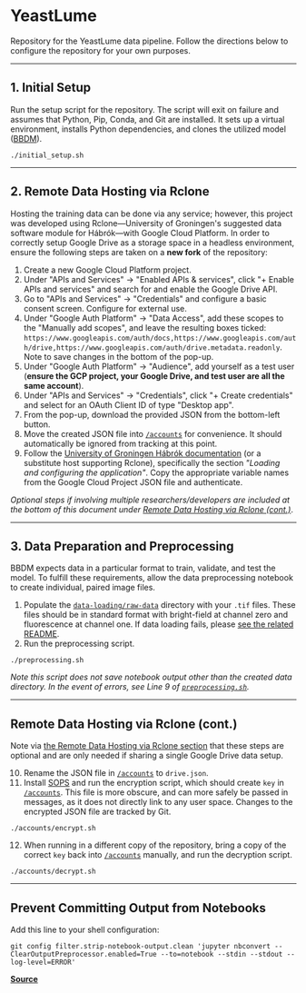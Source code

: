 # YeastLume
Repository for the YeastLume data pipeline. Follow the directions below to configure the repository for your own purposes.

---

## 1. Initial Setup
Run the setup script for the repository. The script will exit on failure and assumes that Python, Pip, Conda, and Git are installed. It sets up a virtual environment, installs Python dependencies, and clones the utilized model ([BBDM](https://github.com/xuekt98/BBDM)).
```shell
./initial_setup.sh
```

---

## 2. Remote Data Hosting via Rclone
Hosting the training data can be done via any service; however, this project was developed using Rclone—University of Groningen's suggested data software module for Hábrók—with Google Cloud Platform. In order to correctly setup Google Drive as a storage space in a headless environment, ensure the following steps are taken on a **new fork** of the repository:

1. Create a new Google Cloud Platform project.
2. Under "APIs and Services" → "Enabled APIs & services", click "+ Enable APIs and services" and search for and enable the Google Drive API.
3. Go to "APIs and Services" → "Credentials" and configure a basic consent screen. Configure for external use.
4. Under "Google Auth Platform" → "Data Access", add these scopes to the "Manually add scopes", and leave the resulting boxes ticked: `https://www.googleapis.com/auth/docs,https://www.googleapis.com/auth/drive,https://www.googleapis.com/auth/drive.metadata.readonly`. Note to save changes in the bottom of the pop-up.
5. Under "Google Auth Platform" → "Audience", add yourself as a test user (**ensure the GCP project, your Google Drive, and test user are all the same account**).
6. Under "APIs and Services" → "Credentials", click "+ Create credentials" and select for an OAuth Client ID of type "Desktop app".
7. From the pop-up, download the provided JSON from the bottom-left button.
8. Move the created JSON file into [`/accounts`](./accounts) for convenience. It should automatically be ignored from tracking at this point.
9. Follow the [University of Groningen Hábrók documentation](https://wiki.hpc.rug.nl/habrok/data_management/google_drive) (or a substitute host supporting Rclone), specifically the section *"Loading and configuring the application"*. Copy the appropriate variable names from the Google Cloud Project JSON file and authenticate.

*Optional steps if involving multiple researchers/developers are included at the bottom of this document under [Remote Data Hosting via Rclone (cont.)](#remote-data-hosting-via-rclone-cont)*.

---

## 3. Data Preparation and Preprocessing
BBDM expects data in a particular format to train, validate, and test the model. To fulfill these requirements, allow the data preprocessing notebook to create individual, paired image files.

1. Populate the [`data-loading/raw-data`](data-loading/raw-data) directory with your `.tif` files. These files should be in standard format with bright-field at channel zero and fluorescence at channel one. If data loading fails, please [see the related README](data-loading/README.md).
2. Run the preprocessing script.
```shell
./preprocessing.sh
```

*Note this script does not save notebook output other than the created data directory. In the event of errors, see Line 9 of [`preprocessing.sh`](preprocessing.sh).*

---

## Remote Data Hosting via Rclone (cont.)

Note via [the Remote Data Hosting via Rclone section](#2-remote-data-hosting-via-rclone) that these steps are optional and are only needed if sharing a single Google Drive data setup.

10. Rename the JSON file in [`/accounts`](./accounts) to `drive.json`. 
11. Install [SOPS](https://getsops.io/docs/#download) and run the encryption script, which should create `key` in [`/accounts`](./accounts). This file is more obscure, and can more safely be passed in messages, as it does not directly link to any user space. Changes to the encrypted JSON file are tracked by Git.
```shell
./accounts/encrypt.sh
```
12. When running in a different copy of the repository, bring a copy of the correct `key` back into [`/accounts`](./accounts) manually, and run the decryption script.
```shell
./accounts/decrypt.sh
```

---

## Prevent Committing Output from Notebooks

Add this line to your shell configuration:
```shell
git config filter.strip-notebook-output.clean 'jupyter nbconvert --ClearOutputPreprocessor.enabled=True --to=notebook --stdin --stdout --log-level=ERROR'
```

**[Source](https://gist.github.com/33eyes/431e3d432f73371509d176d0dfb95b6e)**
